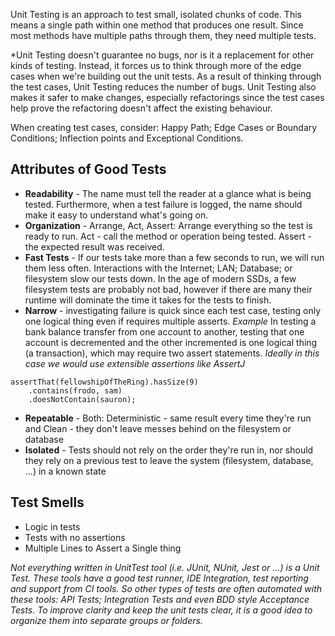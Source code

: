 Unit Testing is an approach to test small, isolated chunks of code. This means a single path within one method that produces one result. Since most methods have multiple paths through them, they need multiple tests.

*Unit Testing doesn't guarantee no bugs, nor is it a replacement for other kinds of testing. Instead, it forces us to think through more of the edge cases when we're building out the unit tests. As a result of thinking through the test cases, Unit Testing reduces the number of bugs. Unit Testing also makes it safer to make changes, especially refactorings since the test cases help prove the refactoring doesn't affect the existing behaviour.

When creating test cases, consider: Happy Path; Edge Cases or Boundary Conditions; Inflection points and Exceptional Conditions.

## Attributes of Good Tests
- **Readability** - The name must tell the reader at a glance what is being tested. Furthermore, when a test failure is logged, the name should make it easy to understand what's going on.
- **Organization** - Arrange, Act, Assert: Arrange everything so the test is ready to run. Act - call the method or operation being tested. Assert - the expected result was received.
- **Fast Tests** - If our tests take more than a few seconds to run, we will run them less often. Interactions with the Internet; LAN; Database; or filesystem slow our tests down. In the age of modern SSDs, a few filesystem tests are probably not bad, however if there are many their runtime will dominate the time it takes for the tests to finish.
- **Narrow** - investigating failure is quick since each test case, testing only one logical thing even if requires multiple asserts. *Example* In testing a bank balance transfer from one account to another, testing that one account is decremented and the other incremented is one logical thing (a transaction), which may require two assert statements. *Ideally in this case we would use extensible assertions like AssertJ*
```
assertThat(fellowshipOfTheRing).hasSize(9)
	.contains(frodo, sam)
	.doesNotContain(sauron);
```
- **Repeatable** - Both: Deterministic - same result every time they're run and Clean - they don't leave messes behind on the filesystem or database
- **Isolated** - Tests should not rely on the order they're run in, nor should they rely on a previous test to leave the system (filesystem, database, ...) in a known state
## Test Smells
- Logic in tests
- Tests with no assertions
- Multiple Lines to Assert a Single thing

*Not everything written in UnitTest tool (i.e. JUnit, NUnit, Jest or ...)  is a Unit Test. These tools have a good test runner, IDE Integration, test reporting and support from CI tools. So other types of tests are often automated with these tools: API Tests; Integration Tests and even BDD style Acceptance Tests. To improve clarity and keep the unit tests clear, it is a good idea to organize them into separate groups or folders.*